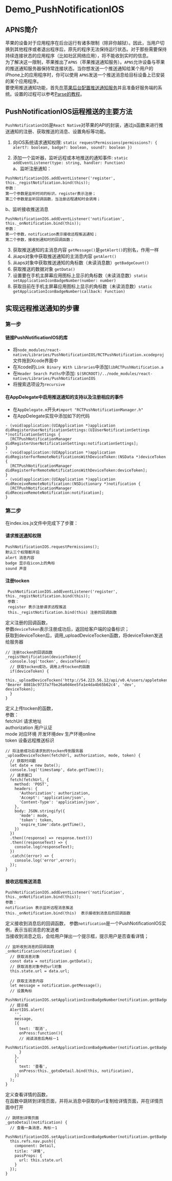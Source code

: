 # Demo_PushNotificationIOS

## APNS简介
苹果的设备对于应用程序在后台运行有诸多限制（除非你越狱）。因此，当用户切换到其他程序或者退出程序后，原先的程序无法保持运行状态。对于那些需要保持持续连接状态的应用程序（比如社区网络应用），将不能收到实时的信息。  
为了解决这一限制，苹果推出了`APNS`（苹果推送通知服务）。`APNS`允许设备与苹果的推送通知服务器保持常连接状态。当你想发送一个推送通知给某个用户的iPhone上的应用程序时，你可以使用 `APNS`发送一个推送消息给目标设备上已安装的某个应用程序。  
要使用推送通知功能，首先[在苹果后台配置推送通知服务](https://developer.apple.com/library/ios/documentation/IDEs/Conceptual/AppDistributionGuide/AddingCapabilities/AddingCapabilities.html#//apple_ref/doc/uid/TP40012582-CH26-SW6)并且准备好服务端的系统。设置的过程可以参考[Parse的教程](https://github.com/ParsePlatform/PushTutorial/tree/master/iOS)。
## PushNotificationIOS运程推送的主要方法
`PushNotificationIOS`是`React Native`对苹果的API的封装，通过js函数来进行推送通知的注册、获取推送的消息、设置角标等功能。

1. 向iOS系统请求通知权限: `static requestPermissions(permissions?: { alert?: boolean, badge?: boolean, sound?: boolean })`   

2. 添加一个监听器，监听远程或本地推送的通知事件: `static addEventListener(type: string, handler: Function)`  
  a、监听注册通知：
```
PushNotificationIOS.addEventListener('register', this._registNotification.bind(this));
参数：  
第一个参数是监听时间的标识，register表示注册；  
第二个参数是监听回调函数，当注册远程通知时会调用；
```  

  b、监听接收推送消息  
```
PushNotificationIOS.addEventListener('notification', this._onNotification.bind(this));
参数：  
第一个参数，notification表示接收远程推送通知；  
第二个参数，接收到通知时的回调函数；  
```
3. 获取推送通知的主消息内容 `getMessage()`是`getAlert()`的别名，作用一样  
4. 从aps对象中获取推送通知的主消息内容 `getAlert()`  
5. 从aps对象中获取推送通知的角标数（未读消息数）`getBadgeCount()`   
6. 获取推送的数据对象 `getData()`   
7. 设置要在手机主屏幕应用图标上显示的角标数（未读消息数）`static setApplicationIconBadgeNumber(number: number)`   
8. 获取目前在手机主屏幕应用图标上显示的角标数（未读消息数）`static getApplicationIconBadgeNumber(callback: Function)` 

## 实现远程推送通知的步骤
### 第一步 
#### 链接PushNotificationIOS的库  

* 将`node_modules/react-native/Libraries/PushNotificationIOS/RCTPushNotification.xcodeproj`文件拖到Xcode界面中  
* 在Xcode的`Link Binary With Libraries`中添加`libRCTPushNotification.a`  
* 在`Header Search Paths`中添加: `$(SRCROOT)/../node_modules/react-native/Libraries/PushNotificationIOS`  
* 将搜索选项设为`recursive`   
   
#### 在AppDelegate中启用推送通知的支持以及注册相应的事件 
* 在`AppDelegate.m`开头`#import "RCTPushNotificationManager.h"`
* 在AppDelegate实现中添加如下的代码

```
- (void)application:(UIApplication *)application didRegisterUserNotificationSettings:(UIUserNotificationSettings *)notificationSettings {
  [RCTPushNotificationManager didRegisterUserNotificationSettings:notificationSettings];
}
- (void)application:(UIApplication *)application didRegisterForRemoteNotificationsWithDeviceToken:(NSData *)deviceToken {
  [RCTPushNotificationManager didRegisterForRemoteNotificationsWithDeviceToken:deviceToken];
}
- (void)application:(UIApplication *)application didReceiveRemoteNotification:(NSDictionary *)notification {
  [RCTPushNotificationManager didReceiveRemoteNotification:notification];
}
```  

### 第二步
在index.ios.js文件中完成下了步骤：
#### 请求推送通知权限
```
PushNotificationIOS.requestPermissions();
默认三个权限都开启
alert 消息内容
badge 显示在icon上的角标
sound 声音
```
#### 注册tocken
```
 PushNotificationIOS.addEventListener('register', this._registNotification.bind(this));
 参数：
 register 表示注册请求远程推送
 this._registNotification.bind(this) 注册的回调函数
```
定义注册的回调函数，  
参数`deviceToken`表示注册成功后，返回给客户端的设备标识；  
获取到deviceToken后，调用_uploadDeviceTocken函数，将deviceToken发送给服务器

```
// 注册tocken的回调函数
_registNotification(deviceToken){
  console.log('tocken', deviceToken);
  // 获取tocken成功，调用上传tocken的函数
  if(deviceToken) {
    this._uploadDeviceTocken('http://54.223.56.12/api/v0.4/users/appletoken', 'Bearer 8881bc9737a7fbe26a0d4ee5fa1e4da4b65b62c4', 'dev', deviceToken);
  }
}
```
定义上传tocken的函数，  
参数：   
fetchUrl 请求地址  
authorization  用户认证  
mode  对应环境  开发环境dev 生产环境online  
token 设备远程推送标识

```
// 将注册成功后请求到的tocken传到服务器
_uploadDeviceTocken(fetchUrl, authorization, mode, token) {
  // 获取时间戳
  let date = new Date();
  console.log('timestamp', date.getTime());
  // 请求接口
  fetch(fetchUrl, {
    method: 'POST',
    headers: {
      'Authorization': authorization,
      'Accept': 'application/json',
      'Content-Type': 'application/json',
    },
    body: JSON.stringify({
      'mode': mode,
      'token': token,
      'expire_time':date.getTime(),
    })
  })
  .then((response) => response.text())
  .then((responseText) => {
    console.log(responseText);
  })
  .catch((error) => {
    console.log('error',error);
  });
}
```
#### 接收远程推送消息

```
PushNotificationIOS.addEventListener('notification', this._onNotification.bind(this)); 
参数：
notification 表示监听远程消息推送
this._onNotification.bind(this)  表示接收到消息后的回调函数
```
定义接收到消息后的回调函数，
参数`notification`是一个PushNotificationIOS实例，表示当前消息的发送者  
当接收到消息之后，会给用户弹出一个提示框，提示用户是否查看详情；

```
// 监听收到消息的回调函数
_onNotification(notification) {
  // 获取消息对象
  const data = notification.getData();
  // 获取消息对象中的url对象
  this.state.url = data.url;
    
  // 获取主消息内容
  let message = notification.getMessage();
  // 设置角标
  PushNotificationIOS.setApplicationIconBadgeNumber(notification.getBadgeCount());
  // 提示框
  AlertIOS.alert(
    '',
    message,
    [{
      text: '取消',
      onPress:function(){
      // 阅读消息后角标－1
        PushNotificationIOS.setApplicationIconBadgeNumber(notification.getBadgeCount()-1);
      }
    },
    {
      text: '查看',
      onPress:this._gotoDetail.bind(this, notification),
    }]
  );
}
```
定义查看详情的函数，  
在函数中跳转到详情页面，并将从消息中获取的url复制给详情页面，并在详情页面中打开  

```
// 跳转到详情页面
_gotoDetail(notification) {
  // 查看一条消息，角标－1
  PushNotificationIOS.setApplicationIconBadgeNumber(notification.getBadgeCount()-1);
  this.refs.nav.push({
    component: Detail, 
    title: '详情',
    passProps: {  
      url: this.state.url
    }
  });
}
```